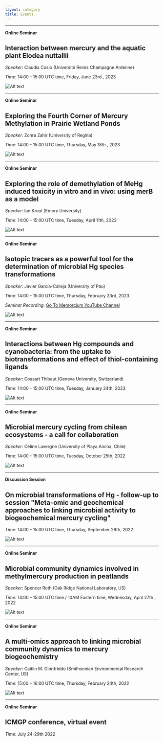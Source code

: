 ```yaml
---
layout: category
title: Events
---
```


---
**Online Seminar**

## Interaction between mercury and the aquatic plant Elodea nuttallii

*Speaker*: Claudia Cosio (Université Reims Champagne Ardenne)

*Time*: 14:00 - 15:00 UTC time, Friday, June 23rd , 2023

![Alt text](../posters/Seminar-20230623-Claudia.jpg "Seminar-20230623-Claudia")

---
**Online Seminar**

## Exploring the Fourth Corner of Mercury Methylation in Prairie Wetland Ponds

*Speaker*: Zohra Zahir (University of Regina)

*Time*: 14:00 - 15:00 UTC time, Thursday, May 18th , 2023

![Alt text](../posters/Seminar-20230518-zahir.jpg "Seminar-20230518-zahir")

---
**Online Seminar**

## Exploring the role of demethylation of MeHg induced toxicity in vitro and in vivo: using merB as a model

*Speaker*: Ian Krout (Emory University)

*Time*: 14:00 - 15:00 UTC time, Tuesday, April 11th, 2023


![Alt text](../posters/Seminar-20230411-krout.jpg "Krout-20230411")

---
**Online Seminar**

## Isotopic tracers as a powerful tool for the determination of microbial Hg species transformations

*Speaker*: Javier García-Calleja (University of Pau)

*Time*: 14:00 - 15:00 UTC time, Thursday, February 23rd, 2023

*Seminar Recording*: [Go To Mersorcium YouTube Channel](https://youtu.be/16cejGujTSA)

![Alt text](../posters/20230223-Javier.jpg "Javier-20230223")

---
**Online Seminar**

## Interactions between Hg compounds and cyanobacteria: from the uptake to biotransformations and effect of thiol-containing ligands

*Speaker*: Cossart Thibaut (Geneva University, Switzerland)

*Time*: 14:00 - 15:00 UTC time, Tuesday, January 24th, 2023

![Alt text](../posters/20230124-CossartThibaut.jpg "CossartThibaut-20230124")


---
**Online Seminar** 

## Microbial mercury cycling from chilean ecosystems - a call for collaboration

*Speaker*: Céline Lavergne (University of Playa Ancha, Chile)

*Time*: 14:00 - 15:00 UTC time, Tuesday, October 25th, 2022

![Alt text](../posters/Seminar-20221025-Celine.jpg "Celine-20221025")

---
**Discussion Session** 

## On microbial transformations of Hg - follow-up to session "Meta-omic and geochemical approaches to linking microbial activity to biogeochemical mercury cycling"

*Time*: 14:00 - 15:00 UTC time, Thursday, September 29th, 2022

![Alt text](../posters/29092022-DiscussionSession.jpg "Discussion-20220427")

---
**Online Seminar**

## Microbial community dynamics involved in methylmercury production in peatlands

*Speaker*: Spencer Roth (Oak Ridge National Laboratory, US)

*Time*: 14:00 - 15:00 UTC time / 10AM Eastern time, Wednesday, April 27th , 2022

![Alt text](../posters/20220427-Spencer.jpg "Spencer-20220427")

---
**Online Seminar**

## A multi-omics approach to linking microbial community dynamics to mercury biogeochemistry

*Speaker*: Caitlin M. Gionfriddo (Smithsonian Environmental Research Center, US)

*Time*: 15:00 – 16:00 UTC time, Thursday, February 24th, 2022

![Alt text](../posters/20220224-Caitlin.png "Caitlin-20220224")

---
**Online Seminar**

## ICMGP conference, virtual event

*Time*: July 24-29th 2022
